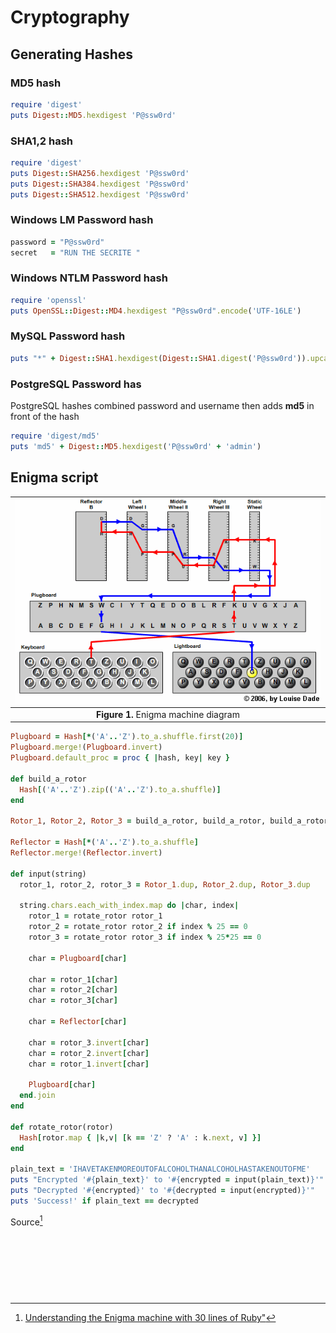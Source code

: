 # Cryptography


## Generating Hashes 

###  MD5 hash
```ruby
require 'digest'
puts Digest::MD5.hexdigest 'P@ssw0rd'
```
### SHA1,2 hash
```ruby
require 'digest'
puts Digest::SHA256.hexdigest 'P@ssw0rd'
puts Digest::SHA384.hexdigest 'P@ssw0rd'
puts Digest::SHA512.hexdigest 'P@ssw0rd'
```

### Windows LM Password hash
```ruby
password = "P@ssw0rd"
secret   = "RUN THE SECRITE "

```


### Windows NTLM Password hash
```ruby
require 'openssl'
puts OpenSSL::Digest::MD4.hexdigest "P@ssw0rd".encode('UTF-16LE')
```

### MySQL Password hash
```ruby
puts "*" + Digest::SHA1.hexdigest(Digest::SHA1.digest('P@ssw0rd')).upcase
```

### PostgreSQL Password has
PostgreSQL hashes combined password and username then adds **md5** in front of the hash
```ruby
require 'digest/md5'
puts 'md5' + Digest::MD5.hexdigest('P@ssw0rd' + 'admin')
```



## Enigma script

| ![Wireshark](../images/module02/Cryptography__wiringdiagram.png) |
|:---------------:|
| **Figure 1.** Enigma machine diagram  |

```ruby
Plugboard = Hash[*('A'..'Z').to_a.shuffle.first(20)]
Plugboard.merge!(Plugboard.invert)
Plugboard.default_proc = proc { |hash, key| key }

def build_a_rotor
  Hash[('A'..'Z').zip(('A'..'Z').to_a.shuffle)]
end

Rotor_1, Rotor_2, Rotor_3 = build_a_rotor, build_a_rotor, build_a_rotor

Reflector = Hash[*('A'..'Z').to_a.shuffle]
Reflector.merge!(Reflector.invert)

def input(string)
  rotor_1, rotor_2, rotor_3 = Rotor_1.dup, Rotor_2.dup, Rotor_3.dup

  string.chars.each_with_index.map do |char, index|
    rotor_1 = rotate_rotor rotor_1
    rotor_2 = rotate_rotor rotor_2 if index % 25 == 0
    rotor_3 = rotate_rotor rotor_3 if index % 25*25 == 0

    char = Plugboard[char]

    char = rotor_1[char]
    char = rotor_2[char]
    char = rotor_3[char]

    char = Reflector[char]

    char = rotor_3.invert[char]
    char = rotor_2.invert[char]
    char = rotor_1.invert[char]

    Plugboard[char]
  end.join
end

def rotate_rotor(rotor)
  Hash[rotor.map { |k,v| [k == 'Z' ? 'A' : k.next, v] }]
end

plain_text = 'IHAVETAKENMOREOUTOFALCOHOLTHANALCOHOLHASTAKENOUTOFME'
puts "Encrypted '#{plain_text}' to '#{encrypted = input(plain_text)}'"
puts "Decrypted '#{encrypted}' to '#{decrypted = input(encrypted)}'"
puts 'Success!' if plain_text == decrypted
```
Source[^1]





<br><br><br>
---
[^1]: [Understanding the Enigma machine with 30 lines of Ruby"](http://red-badger.com/blog/2015/02/23/understanding-the-enigma-machine-with-30-lines-of-ruby-star-of-the-2014-film-the-imitation-game)


